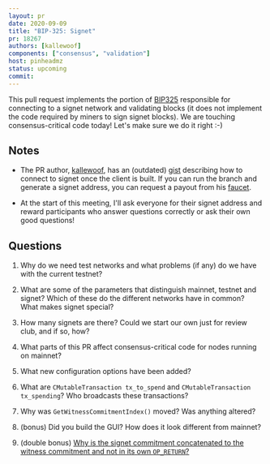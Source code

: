 ```yaml
---
layout: pr
date: 2020-09-09
title: "BIP-325: Signet"
pr: 18267
authors: [kallewoof]
components: ["consensus", "validation"]
host: pinheadmz
status: upcoming
commit:
---
```


This pull request implements the portion of
[BIP325](https://github.com/bitcoin/bips/blob/master/bip-0325.mediawiki)
responsible for connecting to a signet network and validating blocks (it does
not implement the code required by miners to sign signet blocks). We are
touching consensus-critical code today! Let's make sure we do it right :-)

## Notes

- The PR author, [kallewoof](https://github.com/kallewoof), has an (outdated)
  [gist](https://gist.github.com/kallewoof/98b6d8dbe126d2b6f47da0ddccd2aa5a)
  describing how to connect to signet once the client is built. If you can run
  the branch and generate a signet address, you can request a payout from his
  [faucet](https://signet.bc-2.jp/).

- At the start of this meeting, I'll ask everyone for their signet address and
  reward participants who answer questions correctly or ask their own good
  questions!

## Questions

1. Why do we need test networks and what problems (if any) do we have with the
   current testnet?

2. What are some of the parameters that distinguish mainnet, testnet and
   signet?  Which of these do the different networks have in common? What makes
   signet special?

3. How many signets are there? Could we start our own just for review club, and
   if so, how?

4. What parts of this PR affect consensus-critical code for nodes running on
   mainnet?

5. What new configuration options have been added?

6. What are `CMutableTransaction tx_to_spend` and `CMutableTransaction
   tx_spending`?  Who broadcasts these transactions?

7. Why was `GetWitnessCommitmentIndex()` moved? Was anything altered?

8. (bonus) Did you build the GUI? How does it look different from mainnet?

9. (double bonus) [Why is the signet commitment concatenated to the witness
   commitment and not in its own
   `OP_RETURN`?](https://github.com/bitcoin/bips/pull/947/files#r463053062)

<!-- TODO: After meeting, uncomment and add meeting log between the irc tags
## Meeting Log

{% irc %}
{% endirc %}
-->
